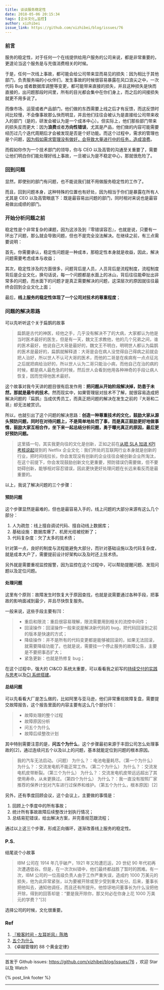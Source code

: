 ```yaml
---
title: 谈谈服务稳定性
date: 2018-05-06 20:15:34
tags: [企业文化,监控]
author: xizhibei
issue_link: https://github.com/xizhibei/blog/issues/76
---
```

<!-- en_title: lets-talk-about-the-service-stability -->

### 前言

服务的稳定性，对于任何一个在线提供给用户服务的公司来说，都是非常重要的，更遑论当这个服务是与充值消费相关的时候。

于是，任何一次线上事故，都可能会给公司带来显而易见的损失：因为相比于其他部门，负责服务端的小伙伴们，发生事故的时候很容易暴露在风口浪尖之中，一次代码 Bug 或者数据库调整等变更，都可能带来直接的损失，并且这种损失是快而直接的，出问题那段时间里，所有的目光都会集中在你们身上，而之后的间接损失就更不用多说了。

而像市场、运营或者产品部门，他们做的东西需要上线之后才有反馈，而这反馈时间比较慢，不会像事故那么快而明显，并且他们往往会被认为是直接给公司带来收入的部门（是的，研发会被认为是一个成本中心）。但实际上，他们那些部门带来的损失反而更大：因为**浪费**或者**方向性错误**，尤其是产品，他们做的内容可能需要经历过几个迭代周期后才会被发现是否是个好功能。而这个过程中，需求的管理也是个问题，[因为假如需求管理没有做好，会导致大量进行中的任务，造成浪费](https://github.com/xizhibei/blog/issues/44)。

而假如你作为一个技术部门的领导，你与 CEO 以及高管的沟通至关重要了，需要让他们明白你们能处理好线上事故，一旦被认为是不稳定中心，那就很危险了。

### 回到问题

显然，即使别的部门有问题，也不能说我们就不用做服务稳定性的工作了。

而且，回到问题本身，这种特殊的位置也有好处，因为相当于你们是暴露在所有人尤其是 CEO 以及高管眼底下：既是最容易出问题的部门，同时相对来说也是最容易做出成绩的部门。

### 开始分析问题之前

稳定性是个非常复杂的课题，因为这涉及到『零错误容忍』，也就是说，只要有一环出了问题，那么就会导致问题，但也不是完全没法解决。在继续之前，有三点需要说明：

首先，你需要承认，稳定性问题是一种成本，那稳定性本身就是收益，因此，解决问题需要考虑成本与收益；

其次，稳定性涉及的方面很多，问题背后是人员，人员背后是流程制度，流程制度背后是企业文化，换句话说，每一个问题都是水面上的冰山，背后往往能牵扯出非常多的问题，而水面下的问题才是真正需要解决的问题，这深层次的原因就往往最终会回到企业文化上面；

最后，**线上服务的稳定性体现了一个公司对技术的尊重程度**；

### 问题的解决思路

可以先听听这个关于扁鹊的故事

> 扁鹊是古代的神医，经他之手，几乎没有解决不了的大病，大家都认为他是当时医术最好的医生，但是有一天，魏文王求教他，他的几个兄弟之间，谁的医术最好，他说自己大哥是最好的，魏文王不明白，明明世人都认为扁鹊的医术是最好的，扁鹊就解释道：大哥是会在病人没觉得自己得病之前就会把人治好，所以世人不认可大哥的医术，而他的二哥是在疾病有一点点征兆之后就把病给治好的，所以世人认为二哥只能治小病，而他自己在治的病的时候，都是病人最危急的时候，然后世人会看到他用各种神奇的手段让病人恢复，因而觉得他医术最好。

这个故事对我今天讲的题目很有启发作用：**把问题从开始阶段解决掉，防患于未然，那就是最牛的技术**。然而现实中，如果管理层对技术不了解，就很容易造成把解决问题的『扁鹊』当成优秀员工，而真正把问题的解决在发生之前的『大哥和二哥』却无法被赏识。

所以，也就引出了这个问题的解决思路：**创造一种尊重技术的文化，鼓励大家从源头预防问题，同时在对待问题上，不是简单地处罚了事，而是真正鼓励更好地做事情，鼓励大家互相合作，坐下来一起总结分析问题，勇于曝光真正的原因，最后更好预防问题。**

> 这里插一句，其实我更向往的文化是创新，正如之前在[从把 SLA 加进 KPI 考核说起](https://github.com/xizhibei/blog/issues/53)提到的 Netflix 企业文化：我们所处的互联网行业本身就是创新的行业，把时间线拉长，你会发现没有创新的企业往往会被创新企业所淘汰，在这个前提下，你会发现鼓励创新文化更重要，预防错误仍需要做，但不要妨碍创新，能够相对容忍错误，因此更快更好处理问题在长远来看反而是最重要的。

以上，我说了解决问题的三个步骤：

#### 预防问题

这个步骤显然是最难的，但也是最容易入手的，线上问题的大部分来源有这么几个部分：

1.  人为疏忽：线上擅自调试代码、擅自动线上数据库；
2.  基础设施：数据库爆了、机房光缆被挖断了；
3.  代码复杂度：欠了太多的技术债；

针对第一点，良好的制度与流程能避免大部分，而针对基础设施以及代码复杂度，就是成本大户了，需要提前设计好架构以及及时还上技术债。

另外就是需要重视监控报警，因为监控在这个过程中，可以帮助提醒问题、发现问题以及定位问题。

#### 处理问题

这里有个原则：故障发生时恢复大于原因查找，也就是说需要通过各种手段，把事故的影响面减到最少，并且尽快恢复服务。

一般来说，这些手段主要有[1]：

> -   重启和限流：重启很容易理解，限流需要用到相关的流控中间件；
> -   回滚操作：回滚操作一般来说是解决新代码的 bug，把代码回滚到之前的版本是快速的方式；
> -   降级操作：并不是所有的代码变更都是能够被回滚的，如果无法回滚，就需要降级功能了。也就是说，需要挂一个停止服务的故障公告，主要是不要把事态扩大；
> -   紧急更新：也就是热修复 bug；

在这个过程中，强大的 CI&CD 系统太重要，可以看看我之前写的[持续交付的实践与思考](https://github.com/xizhibei/blog/issues/42)以及[CI 系统搭建](https://github.com/xizhibei/blog/issues/26)。

#### 总结问题

可以先看看大厂是怎么做的，比如阿里与亚马逊，他们非常重视故障复盘，需要提交故障报告，这个报告里面的内容主要有这么几个部分[1]：

> -   故障处理的整个过程
> -   故障原因分析
> -   问五个为什么
> -   故障后续整改计划

其中特别需要注意的是，**问五个为什么**，这个步骤最初来源于丰田公司怎么处理事故的[2]，通过连续问五个以及以上的问题，基本就能定位到问题的根本原因。

> 我的汽车无法启动。（问题）
> 为什么？：电池电量耗尽。（第一个为什么）
> 为什么？：交流发电机不能正常工作。（第二个为什么）
> 为什么？：交流发电机皮带断裂。（第三个为什么）
> 为什么？：交流发电机皮带远远超出了其使用寿命，从未更换过。（第四个为什么）
> 为什么？：我一直没有按照厂家推荐的保养计划对汽车进行过保养和维护。（第五个为什么，根本原因）[2]

另外，还有季度回顾会议，这个会议上，主要做的事情是：

1.  回顾上个季度中的所有事故；
2.  统计所有事故故障后续整改计划执行情况；
3.  总结易犯错误，给出解决方案，并完善规范跟流程；

通过以上这三个步骤，形成正向循环，逐渐改善线上服务的稳定性。

### P.S.

结尾说个小故事

> IBM 公司在 1914 年几乎破产，1921 年又险遭厄运，20 世纪 90 年代初再次遭遇低谷。但是，在一次次纠错中，他们最终都战胜了暂时的困难。有一次，IBM 公司的一位高级负责人由于工作严重失误，造成约 1000 万美元的损失，他为此异常紧张，以为要被开除或至少受到重大处分。后来，董事长把他叫去，通知他调任，而且还有所提升。他惊讶地问董事长为什么没把他开除，得到的回答却是：“要是我开除你，那又何必在你身上花 1000 万美元的学费？”[3]

选择公司的时候，文化很重要。

### Ref

1.  [『极客时间 - 左耳听风』陈皓](https://time.geekbang.org/column/intro/48)
2.  [五个为什么](https://zh.wikipedia.org/wiki/%E4%BA%94%E4%B8%AA%E4%B8%BA%E4%BB%80%E4%B9%88)
3.  《卓越管理的 88 个黄金定律》


***
首发于 Github issues: https://github.com/xizhibei/blog/issues/76 ，欢迎 Star 以及 Watch

{% post_link footer %}
***